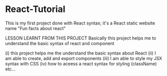 # React-Tutorial

This is my first project done with React syntax;
it's a React static website name "Fun facts about react"

LESSON LEARNT FROM THIS PROJECT
Basically this project helps me to understand the basic syntax of react and component 

(i)  this project helps me the understand the basic syntax about React
(ii) I am able to create, add and export components
(iii)   I am able to style my JSX syntax with CSS
(iv) how to aceess a react syntax for styling (className)  etc...
